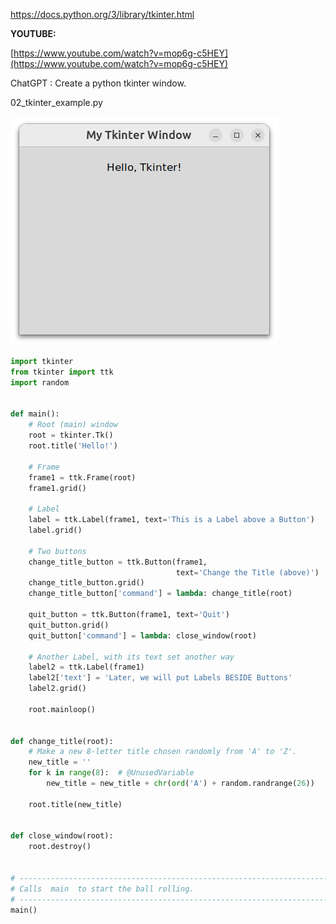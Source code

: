 https://docs.python.org/3/library/tkinter.html

**YOUTUBE:**

[https://www.youtube.com/watch?v=mop6g-c5HEY](https://www.youtube.com/watch?v=mop6g-c5HEY)

ChatGPT : Create a python tkinter window.

02_tkinter_example.py

![img/img01.png](img/img01.png)

```python
import tkinter
from tkinter import ttk
import random


def main():
    # Root (main) window
    root = tkinter.Tk()
    root.title('Hello!')

    # Frame
    frame1 = ttk.Frame(root)
    frame1.grid()

    # Label
    label = ttk.Label(frame1, text='This is a Label above a Button')
    label.grid()

    # Two buttons
    change_title_button = ttk.Button(frame1,
                                     text='Change the Title (above)')
    change_title_button.grid()
    change_title_button['command'] = lambda: change_title(root)

    quit_button = ttk.Button(frame1, text='Quit')
    quit_button.grid()
    quit_button['command'] = lambda: close_window(root)

    # Another Label, with its text set another way
    label2 = ttk.Label(frame1)
    label2['text'] = 'Later, we will put Labels BESIDE Buttons'
    label2.grid()

    root.mainloop()


def change_title(root):
    # Make a new 8-letter title chosen randomly from 'A' to 'Z'.
    new_title = ''
    for k in range(8):  # @UnusedVariable
        new_title = new_title + chr(ord('A') + random.randrange(26))

    root.title(new_title)


def close_window(root):
    root.destroy()


# ----------------------------------------------------------------------
# Calls  main  to start the ball rolling.
# ----------------------------------------------------------------------
main()
```
